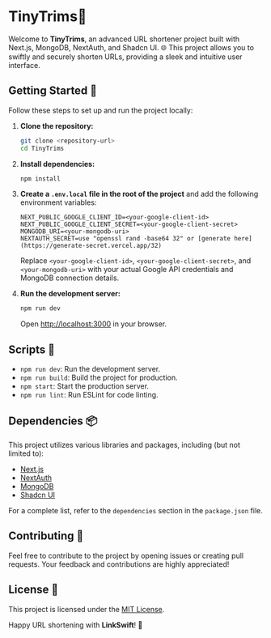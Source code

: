 # TinyTrims🚀

Welcome to **TinyTrims**, an advanced URL shortener project built with Next.js, MongoDB, NextAuth, and Shadcn UI. 🌐 This project allows you to swiftly and securely shorten URLs, providing a sleek and intuitive user interface.

## Getting Started 🚀

Follow these steps to set up and run the project locally:

1. **Clone the repository:**

    ```bash
    git clone <repository-url>
    cd TinyTrims
    ```

2. **Install dependencies:**

    ```bash
    npm install
    ```

3. **Create a `.env.local` file in the root of the project** and add the following environment variables:

    ```env
    NEXT_PUBLIC_GOOGLE_CLIENT_ID=<your-google-client-id>
    NEXT_PUBLIC_GOOGLE_CLIENT_SECRET=<your-google-client-secret>
    MONGODB_URI=<your-mongodb-uri>
    NEXTAUTH_SECRET=use "openssl rand -base64 32" or [generate here](https://generate-secret.vercel.app/32)
    ```

    Replace `<your-google-client-id>`, `<your-google-client-secret>`, and `<your-mongodb-uri>` with your actual Google API credentials and MongoDB connection details.

4. **Run the development server:**

    ```bash
    npm run dev
    ```

    Open [http://localhost:3000](http://localhost:3000) in your browser.

## Scripts 📜

- `npm run dev`: Run the development server.
- `npm run build`: Build the project for production.
- `npm start`: Start the production server.
- `npm run lint`: Run ESLint for code linting.

## Dependencies 📦

This project utilizes various libraries and packages, including (but not limited to):

- [Next.js](https://nextjs.org/)
- [NextAuth](https://next-auth.js.org/)
- [MongoDB](https://www.mongodb.com/)
- [Shadcn UI](https://shadcn-ui.com/)

For a complete list, refer to the `dependencies` section in the `package.json` file.

## Contributing 🤝

Feel free to contribute to the project by opening issues or creating pull requests. Your feedback and contributions are highly appreciated!

## License 📄

This project is licensed under the [MIT License](LICENSE).

Happy URL shortening with **LinkSwift**! 🚀

